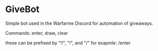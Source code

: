 # GiveBot
Simple bot used in the Warfarme Discord for automation of giveaways.

Commands:
  enter,
  draw,
  clear
  
these can be prefixed by "!!", "!", and "/"
for exapmle:
/enter
